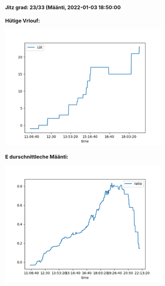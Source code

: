 ### Jitz grad: 23/33 (Määnti, 2022-01-03 18:50:00

### Hütige Vrlouf:
![Graph](Today.png)

### E durschnittleche Määnti:
![Graph](Määnti.png)
